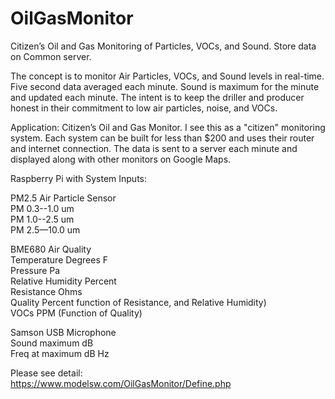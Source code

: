 # OilGasMonitor
Citizen’s Oil and Gas Monitoring of Particles, VOCs, and Sound. Store data on Common server.

The concept is to monitor Air Particles, VOCs, and Sound levels in real-time. 
Five second data averaged each minute. Sound is maximum for the minute and updated each minute. 
The intent is to keep the driller and producer honest in their commitment to low air particles, noise, and VOCs.
	
Application: Citizen’s Oil and Gas Monitor.
I see this as a "citizen" monitoring system. 
Each system can be built for less than $200 and uses their router and internet connection. 
The data is sent to a server each minute and displayed along with other monitors on Google Maps.

Raspberry Pi with System Inputs:<br>

PM2.5 Air Particle Sensor<br>
PM 0.3--1.0 um<br>
PM 1.0--2.5 um<br>
PM 2.5—10.0 um<br>

BME680 Air Quality<br>
Temperature Degrees F<br>
Pressure Pa<br>
Relative Humidity  Percent<br>
Resistance Ohms<br>
Quality Percent function of Resistance, and Relative Humidity)<br>
VOCs PPM (Function of Quality)<br>

Samson USB Microphone<br>
Sound maximum dB<br>
Freq at maximum dB Hz<br> 

Please see detail:<br>
https://www.modelsw.com/OilGasMonitor/Define.php<br>
